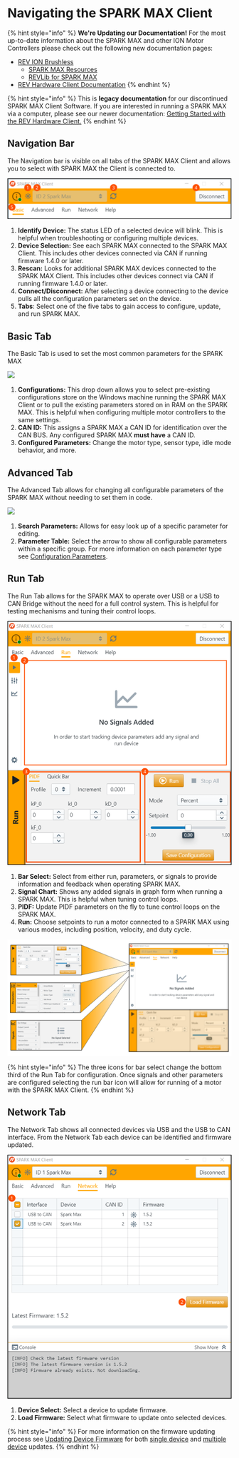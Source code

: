# Navigating the SPARK MAX Client

{% hint style="info" %}
**We're Updating our Documentation!** For the most up-to-date information about the SPARK MAX and other ION Motor Controllers please check out the following new documentation pages:&#x20;

* [REV ION Brushless ](https://docs.revrobotics.com/brushless)
  * [SPARK MAX Resources](https://docs.revrobotics.com/brushless/links#spark-max-links)
  * [REVLib for SPARK MAX](https://docs.revrobotics.com/brushless/spark-max/revlib)
* [REV Hardware Client Documentation](https://docs.revrobotics.com/rev-hardware-client/)
{% endhint %}

{% hint style="info" %}
This is **legacy documentation** for our discontinued SPARK MAX Client Software. If you are interested in running a SPARK MAX via a computer, please see our newer documentation: [Getting Started with the REV Hardware Client.](../../rev-hardware-client/getting-started-with-the-rev-hardware-client/)
{% endhint %}

## Navigation Bar

The Navigation bar is visible on all tabs of the SPARK MAX Client and allows you to select with SPARK MAX the Client is connected to.&#x20;

![](../../.gitbook/assets/navigation.svg)

1. **Identify Device:** The status LED of a selected device will blink. This is helpful when troubleshooting or configuring multiple devices.
2. **Device Selection:** See each SPARK MAX connected to the SPARK MAX Client. This includes other devices connected via CAN if running firmware 1.4.0 or later.
3. **Rescan:** Looks for additional SPARK MAX devices connected to the SPARK MAX Client. This includes other devices connect via CAN if running firmware 1.4.0 or later.
4. **Connect/Disconnect:** After selecting a device connecting to the device pulls all the configuration parameters set on the device.
5. **Tabs**: Select one of the five tabs to gain access to configure, update, and run SPARK MAX.

## Basic Tab

The Basic Tab is used to set the most common parameters for the SPARK MAX

![](../../.gitbook/assets/basic-tab.svg)

1. **Configurations:** This drop down allows you to select pre-existing configurations store on the Windows machine running the SPARK MAX Client or to pull the existing parameters stored on in RAM on the SPARK MAX. This is helpful when configuring multiple motor controllers to the same settings.
2. **CAN ID:** This assigns a SPARK MAX a CAN ID for identification over the CAN BUS. Any configured SPARK MAX **must have** a CAN ID.
3. **Configured Parameters:** Change the motor type, sensor type, idle mode behavior, and more.

## Advanced Tab

The Advanced Tab allows for changing all configurable parameters of the SPARK MAX without needing to set them in code.

![](../../.gitbook/assets/advanced-tab.svg)

1. **Search Parameters:** Allows for easy look up of a specific parameter for editing.
2. **Parameter Table:** Select the arrow to show all configurable parameters within a specific group. For more information on each parameter type see [Configuration Parameters](../../software-resources/configuration-parameters.md).

## Run Tab

The Run Tab allows for the SPARK MAX to operate over USB or a USB to CAN Bridge without the need for a full control system. This is helpful for testing mechanisms and tuning their control loops.

![](../../.gitbook/assets/run.svg)

1. **Bar Select:** Select from either run, parameters, or signals to provide information and feedback when operating SPARK MAX.
2. **Signal Chart:** Shows any added signals in graph form when running a SPARK MAX. This is helpful when tuning control loops.
3. **PIDF:** Update PIDF parameters on the fly to tune control loops on the SPARK MAX.
4. **Run:** Choose setpoints to run a motor connected to a SPARK MAX using various modes, including position, velocity, and duty cycle.

![](../../.gitbook/assets/run2.svg)

{% hint style="info" %}
The three icons for bar select change the bottom third of the Run Tab for configuration. Once signals and other parameters are configured selecting the run bar icon will allow for running of a motor with the SPARK MAX Client.
{% endhint %}

## Network Tab

The Network Tab shows all connected devices via USB and the USB to CAN interface. From the Network Tab each device can be identified and firmware updated.

![](../../.gitbook/assets/network.svg)

1. **Device Select:** Select a device to update firmware.
2. **Load Firmware:** Select what firmware to update onto selected devices.

{% hint style="info" %}
For more information on the firmware updating process see [Updating Device Firmware](updating-device-firmware.md) for both [single device](updating-device-firmware.md#updating-a-single-device) and [multiple device](updating-device-firmware.md#updating-multiple-devices-with-the-usb-to-can-bridge) updates.
{% endhint %}
